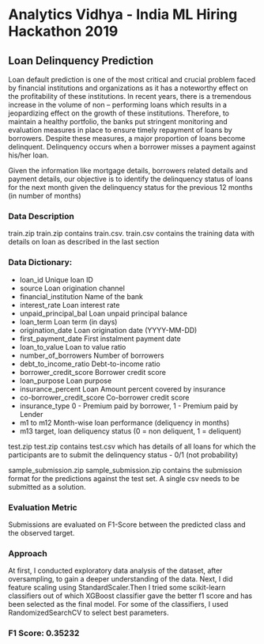 # Analytics Vidhya - India ML Hiring Hackathon 2019
 ## Loan Delinquency Prediction
 Loan default prediction is one of the most critical and crucial problem faced by financial institutions and organizations as it has a noteworthy effect on the profitability of these institutions. In recent years, there is a tremendous increase in the volume of non – performing loans which results in a jeopardizing effect on the growth of these institutions. Therefore, to maintain a healthy portfolio, the banks put stringent monitoring and evaluation measures in place to ensure timely repayment of loans by borrowers. Despite these measures, a major proportion of loans become delinquent. Delinquency occurs when a borrower misses a payment against his/her loan.

 Given the information like mortgage details, borrowers related details and payment details, our objective is to identify the delinquency status of loans for the next month given the delinquency status for the previous 12 months (in number of months)

 ### Data Description
 train.zip
 train.zip contains train.csv. train.csv contains the training data with details on loan as described in the last section

 ### Data Dictionary:
 * loan_id Unique loan ID
 * source Loan origination channel
 * financial_institution Name of the bank
 * interest_rate Loan interest rate
 * unpaid_principal_bal Loan unpaid principal balance
 * loan_term Loan term (in days)
 * origination_date Loan origination date (YYYY-MM-DD)
 * first_payment_date First instalment payment date
 * loan_to_value Loan to value ratio
 * number_of_borrowers Number of borrowers
 * debt_to_income_ratio Debt-to-income ratio
 * borrower_credit_score Borrower credit score
 * loan_purpose Loan purpose
 * insurance_percent Loan Amount percent covered by insurance
 * co-borrower_credit_score Co-borrower credit score
 * insurance_type 0 - Premium paid by borrower, 1 - Premium paid by Lender
 * m1 to m12 Month-wise loan performance (deliquency in months)
 * m13 target, loan deliquency status (0 = non deliquent, 1 = deliquent)

 test.zip
 test.zip contains test.csv which has details of all loans for which the participants are to submit the delinquency status - 0/1 (not probability)

 sample_submission.zip
 sample_submission.zip contains the submission format for the predictions against the test set. A single csv needs to be submitted as a solution.

 ### Evaluation Metric
 Submissions are evaluated on F1-Score between the predicted class and the observed target.

 ### Approach
 At first, I conducted exploratory data analysis of the dataset, after oversampling, to gain a deeper understanding of the data. Next, I did feature scaling using StandardScaler.Then I tried some scikit-learn  classifiers out of which XGBoost classifier gave the better f1 score and has been selected as the final model. For some of the classifiers, I used RandomizedSearchCV to select best parameters.

 ### F1 Score: 0.35232
